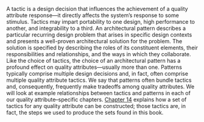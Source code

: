 A tactic is a design decision that influences the achievement of a quality attribute response—it directly affects the system’s response to some stimulus. Tactics may impart portability to one design, high performance to another, and integrability to a third. An architectural pattern describes a particular recurring design problem that arises in specific design contexts and presents a well-proven architectural solution for the problem. The solution is specified by describing the roles of its constituent elements, their responsibilities and relationships, and the ways in which they collaborate. Like the choice of tactics, the choice of an architectural pattern has a profound effect on quality attributes—usually more than one. Patterns typically comprise multiple design decisions and, in fact, often comprise multiple quality attribute tactics. We say that patterns often bundle tactics and, consequently, frequently make tradeoffs among quality attributes. We will look at example relationships between tactics and patterns in each of our quality attribute–specific chapters. [Chapter 14](ch14.xhtml#ch14) explains how a set of tactics for any quality attribute can be constructed; those tactics are, in fact, the steps we used to produce the sets found in this book.